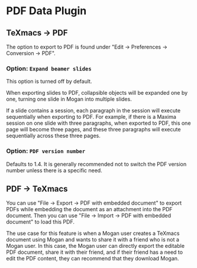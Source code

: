 # PDF Data Plugin

## TeXmacs -> PDF
The option to export to PDF is found under "Edit -> Preferences -> Conversion -> PDF".

### Option: `Expand beamer slides`
This option is turned off by default.

When exporting slides to PDF, collapsible objects will be expanded one by one, turning one slide in Mogan into multiple slides.

If a slide contains a session, each paragraph in the session will execute sequentially when exporting to PDF. For example, if there is a Maxima session on one slide with three paragraphs, when exported to PDF, this one page will become three pages, and these three paragraphs will execute sequentially across these three pages.

### Option: `PDF version number`
Defaults to 1.4. It is generally recommended not to switch the PDF version number unless there is a specific need.

## PDF -> TeXmacs
You can use "File -> Export -> PDF with embedded document" to export PDFs while embedding the document as an attachment into the PDF document. Then you can use "File -> Import -> PDF with embedded document" to load this PDF.

The use case for this feature is when a Mogan user creates a TeXmacs document using Mogan and wants to share it with a friend who is not a Mogan user. In this case, the Mogan user can directly export the editable PDF document, share it with their friend, and if their friend has a need to edit the PDF content, they can recommend that they download Mogan.
